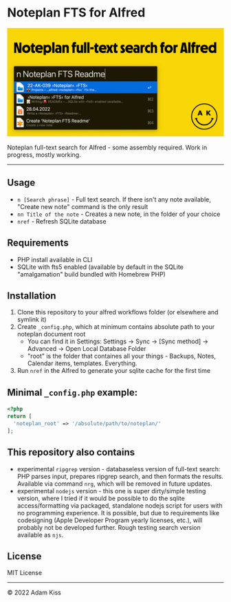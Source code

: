 # Noteplan FTS for Alfred

![OG Social image](social.jpg)

Noteplan full-text search for Alfred - some assembly required. Work in progress, mostly working.

---

## Usage
- `n [Search phrase]` - Full text search. If there isn't any note available, "Create new note" command is the only result
- `nn Title of the note` - Creates a new note, in the folder of your choice
- `nref` - Refresh SQLite database

## Requirements
- PHP install available in CLI
- SQLite with fts5 enabled (available by default in the SQLite "amalgamation" build bundled with Homebrew PHP)

## Installation
1. Clone this repository to your alfred workflows folder (or elsewhere and symlink it)
2. Create `_config.php`, which at minimum contains absolute path to your noteplan document root
	- You can find it in Settings: Settings → Sync → [Sync method] → Advanced → Open Local Database Folder
	- "root" is the folder that containes all your things - Backups, Notes, Calendar items, templates. Everything.
3. Run `nref` in the Alfred to generate your sqlite cache for the first time

## Minimal `_config.php` example:
``` php
<?php 
return [
  'noteplan_root' => '/absolute/path/to/noteplan/'
];
```

## This repository also contains
- experimental `ripgrep` version - databaseless version of full-text search: PHP parses input, prepares ripgrep search, and then formats the results. Available via command `nrg`, which will be removed in future updates. 
- experimental `nodejs` version - this one is super dirty/simple testing version, where I tried if it would be possible to do the sqlite access/formatting via packaged, standalone nodejs script for users with no programming experience. It is possible, but due to requirements like codesigning (Apple Developer Program yearly licenses, etc.), will probably not be developed further. Rough testing search version available as `njs`.

## License
MIT License

---

© 2022 Adam Kiss